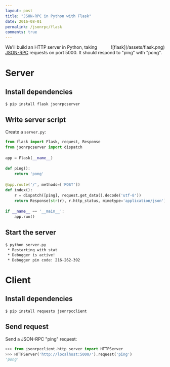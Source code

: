 ```yaml
---
layout: post
title: "JSON-RPC in Python with Flask"
date: 2016-08-01
permalink: /jsonrpc/flask
comments: true
---
```

<div style="float: right" markdown="1">
![flask](/assets/flask.png)
</div>

We'll build an HTTP server in Python, taking
[JSON-RPC](http://www.jsonrpc.org/) requests on port 5000. It should respond to
"ping" with "pong".

Server
======

Install dependencies
--------------------

```shell
$ pip install flask jsonrpcserver
```

Write server script
-------------------

Create a `server.py`:

```python
from flask import Flask, request, Response
from jsonrpcserver import dispatch

app = Flask(__name__)

def ping():
    return 'pong'

@app.route('/', methods=['POST'])
def index():
    r = dispatch([ping], request.get_data().decode('utf-8'))
    return Response(str(r), r.http_status, mimetype='application/json')

if __name__ == '__main__':
    app.run()
```

Start the server
----------------

```shell
$ python server.py
 * Restarting with stat
 * Debugger is active!
 * Debugger pin code: 216-262-392
```

Client
======

Install dependencies
--------------------

```shell
$ pip install requests jsonrpcclient
```

Send request
------------

Send a JSON-RPC "ping" request:

```python
>>> from jsonrpcclient.http_server import HTTPServer
>>> HTTPServer('http://localhost:5000/').request('ping')
'pong'
```
